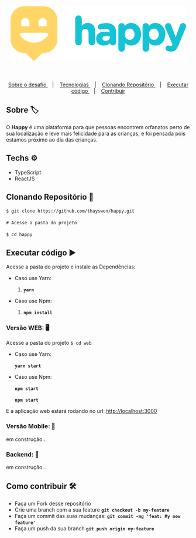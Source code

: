 
<h1 align="center">
	<img src="./logo.svg" alt="Logo"/>    
</h1>
​	
<p align="center">
	<a href="#about"> Sobre o desafio </a>&nbsp;&nbsp;&nbsp;|&nbsp;&nbsp;&nbsp;
  	<a href="#techs"> Tecnologias </a>&nbsp;&nbsp;&nbsp;|&nbsp;&nbsp;&nbsp;
   	<a href="#clone"> Clonando Repositório </a>&nbsp;&nbsp;&nbsp;|&nbsp;&nbsp;&nbsp;
    <a href="#exec"> Executar código </a>&nbsp;&nbsp;&nbsp;|&nbsp;&nbsp;&nbsp;
    <a href="#contribute"> Contribuir </a>
</p>

## Sobre 🏷 <a name="about" />
O **Happy** é uma plataforma para que pessoas encontrem orfanatos perto de sua localização e leve mais felicidade para as crianças, e foi pensada pois estamos próximo ao dia das crianças.



## Techs ​⚙ ​<a name="techs" />

- TypeScript
- ReactJS


## Clonando Repositório 🧲 <a name="clone"/>


	$ git clone https://github.com/thayswen/happy.git

	# Acesse a pasta do projeto

	$ cd happy


## Executar código  ▶️ <a name="exec" />

Acesse a pasta do projeto e instale as Dependências:

- Caso use Yarn:
  1. **`yarn`**

- Caso use Npm:
  1. **`npm install`**



### Versão WEB: :desktop_computer:

Acesse a pasta do projeto `$ cd web`

- Caso use Yarn:

  **`yarn start`**

- Caso use Npm:

  **`npm start`**

  **`npm start`**



E a aplicação web estará rodando no url: <a href="http://localhost:3000" target="_blank">http://localhost:3000 </a>



### Versão Mobile: 📱

em construção...



### Backend: 💼

em construção...



## Como contribuir 🛠 <a name="contribute" />

- Faça um Fork desse repositório
- Crie uma branch com a sua feature  **`git checkout -b my-feature`**
- Faça um commit das suas mudanças: **`git commit -mg 'feat: My new feature'`**
- Faça um push da sua branch **`git push origin my-feature`**
